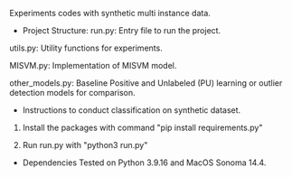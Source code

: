 Experiments codes with synthetic multi instance data.

- Project Structure:
run.py: Entry file to run the project.

utils.py: Utility functions for experiments.

MISVM.py: Implementation of MISVM model.

other_models.py: Baseline Positive and Unlabeled (PU) learning or outlier detection models for comparison.


- Instructions to conduct classification on synthetic dataset.

1. Install the packages with command "pip install requirements.py"

2. Run run.py with "python3 run.py"

- Dependencies
Tested on Python 3.9.16 and MacOS Sonoma 14.4.